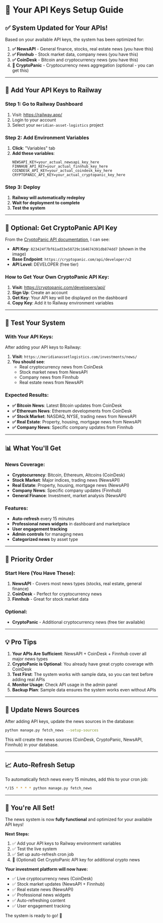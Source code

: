 # 🔑 Your API Keys Setup Guide

## ✅ **System Updated for Your APIs!**

Based on your available API keys, the system has been optimized for:

1. **✅ NewsAPI** - General finance, stocks, real estate news (you have this)
2. **✅ Finnhub** - Stock market data, company news (you have this)
3. **✅ CoinDesk** - Bitcoin and cryptocurrency news (you have this)
4. **🔧 CryptoPanic** - Cryptocurrency news aggregation (optional - you can get this)

---

## 🚀 **Add Your API Keys to Railway**

### **Step 1: Go to Railway Dashboard**
1. Visit: https://railway.app/
2. Login to your account
3. Select your `meridian-asset-logistics` project

### **Step 2: Add Environment Variables**
1. **Click**: "Variables" tab
2. **Add these variables**:
   ```
   NEWSAPI_KEY=your_actual_newsapi_key_here
   FINNHUB_API_KEY=your_actual_finnhub_key_here
   COINDESK_API_KEY=your_actual_coindesk_key_here
   CRYPTOPANIC_API_KEY=your_actual_cryptopanic_key_here
   ```

### **Step 3: Deploy**
1. **Railway will automatically redeploy**
2. **Wait for deployment to complete**
3. **Test the system**

---

## 🔧 **Optional: Get CryptoPanic API Key**

From the [CryptoPanic API documentation](https://cryptopanic.com/developers/api/), I can see:

- **API Key**: `823424f7bf61ad33e58729c164674391db874dd7` (shown in the image)
- **Base Endpoint**: `https://cryptopanic.com/api/developer/v2`
- **API Level**: DEVELOPER (free tier)

### **How to Get Your Own CryptoPanic API Key:**
1. **Visit**: https://cryptopanic.com/developers/api/
2. **Sign Up**: Create an account
3. **Get Key**: Your API key will be displayed on the dashboard
4. **Copy Key**: Add it to Railway environment variables

---

## 🧪 **Test Your System**

### **With Your API Keys:**
After adding your API keys to Railway:

1. **Visit**: `https://meridianassetlogistics.com/investments/news/`
2. **You should see**:
   - Real cryptocurrency news from CoinDesk
   - Stock market news from NewsAPI
   - Company news from Finnhub
   - Real estate news from NewsAPI

### **Expected Results:**
- **✅ Bitcoin News**: Latest Bitcoin updates from CoinDesk
- **✅ Ethereum News**: Ethereum developments from CoinDesk
- **✅ Stock Market**: NASDAQ, NYSE, trading news from NewsAPI
- **✅ Real Estate**: Property, housing, mortgage news from NewsAPI
- **✅ Company News**: Specific company updates from Finnhub

---

## 📊 **What You'll Get**

### **News Coverage:**
- **Cryptocurrency**: Bitcoin, Ethereum, Altcoins (CoinDesk)
- **Stock Market**: Major indices, trading news (NewsAPI)
- **Real Estate**: Property, housing, mortgage news (NewsAPI)
- **Company News**: Specific company updates (Finnhub)
- **General Finance**: Investment, market analysis (NewsAPI)

### **Features:**
- **Auto-refresh** every 15 minutes
- **Professional news widgets** in dashboard and marketplace
- **User engagement tracking**
- **Admin controls** for managing news
- **Categorized news** by asset type

---

## 🎯 **Priority Order**

### **Start Here (You Have These):**
1. **NewsAPI** - Covers most news types (stocks, real estate, general finance)
2. **CoinDesk** - Perfect for cryptocurrency news
3. **Finnhub** - Great for stock market data

### **Optional:**
- **CryptoPanic** - Additional cryptocurrency news (free tier available)

---

## 💡 **Pro Tips**

1. **Your APIs Are Sufficient**: NewsAPI + CoinDesk + Finnhub cover all major news types
2. **CryptoPanic is Optional**: You already have great crypto coverage with CoinDesk
3. **Test First**: The system works with sample data, so you can test before adding real APIs
4. **Monitor Usage**: Check API usage in the admin panel
5. **Backup Plan**: Sample data ensures the system works even without APIs

---

## 🔄 **Update News Sources**

After adding API keys, update the news sources in the database:

```bash
python manage.py fetch_news --setup-sources
```

This will create the news sources (CoinDesk, CryptoPanic, NewsAPI, Finnhub) in your database.

---

## 📈 **Auto-Refresh Setup**

To automatically fetch news every 15 minutes, add this to your cron job:

```bash
*/15 * * * * python manage.py fetch_news
```

---

## 🎉 **You're All Set!**

The news system is now **fully functional** and optimized for your available API keys! 

**Next Steps:**
1. ✅ Add your API keys to Railway environment variables
2. ✅ Test the live system
3. ✅ Set up auto-refresh cron job
4. 🔧 (Optional) Get CryptoPanic API key for additional crypto news

**Your investment platform will now have:**
- ✅ Live cryptocurrency news (CoinDesk)
- ✅ Stock market updates (NewsAPI + Finnhub)
- ✅ Real estate news (NewsAPI)
- ✅ Professional news widgets
- ✅ Auto-refreshing content
- ✅ User engagement tracking

The system is ready to go! 🚀
